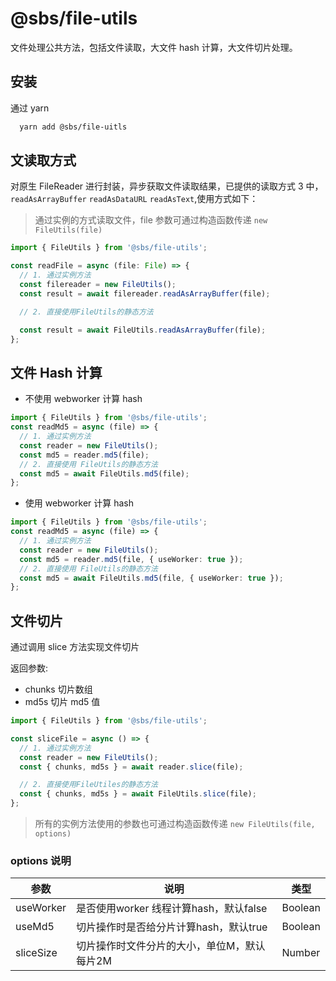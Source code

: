 # @sbs/file-utils

文件处理公共方法，包括文件读取，大文件 hash 计算，大文件切片处理。

## 安装

通过 yarn

```bash
  yarn add @sbs/file-uitls
```

## 文读取方式

对原生 FileReader 进行封装，异步获取文件读取结果，已提供的读取方式 3 中，`readAsArrayBuffer` `readAsDataURL` `readAsText`,使用方式如下：

> 通过实例的方式读取文件，file 参数可通过构造函数传递 `new FileUtils(file)`

```typescript
import { FileUtils } from '@sbs/file-utils';

const readFile = async (file: File) => {
  // 1. 通过实例方法
  const filereader = new FileUtils();
  const result = await filereader.readAsArrayBuffer(file);

  // 2. 直接使用FileUtils的静态方法

  const result = await FileUtils.readAsArrayBuffer(file);
};
```

## 文件 Hash 计算

- 不使用 webworker 计算 hash

```typescript
import { FileUtils } from '@sbs/file-utils';
const readMd5 = async (file) => {
  // 1. 通过实例方法
  const reader = new FileUtils();
  const md5 = reader.md5(file);
  // 2. 直接使用 FileUtils的静态方法
  const md5 = await FileUtils.md5(file);
};
```

- 使用 webworker 计算 hash

```typescript
import { FileUtils } from '@sbs/file-utils';
const readMd5 = async (file) => {
  // 1. 通过实例方法
  const reader = new FileUtils();
  const md5 = reader.md5(file, { useWorker: true });
  // 2. 直接使用 FileUtils的静态方法
  const md5 = await FileUtils.md5(file, { useWorker: true });
};
```

## 文件切片

通过调用 slice 方法实现文件切片

返回参数:

- chunks 切片数组
- md5s 切片 md5 值

```typescript
import { FileUtils } from '@sbs/file-utils';

const sliceFile = async () => {
  // 1. 通过实例方法
  const reader = new FileUtils();
  const { chunks, md5s } = await reader.slice(file);

  // 2. 直接使用FileUtiles的静态方法
  const { chunks, md5s } = await FileUtils.slice(file);
};
```

> 所有的实例方法使用的参数也可通过构造函数传递 `new FileUtils(file, options)`

### options 说明
| 参数      | 说明                                        | 类型    |
| --------- | ------------------------------------------- | ------- |
| useWorker | 是否使用worker 线程计算hash，默认false      | Boolean |
| useMd5    | 切片操作时是否给分片计算hash，默认true      | Boolean |
| sliceSize | 切片操作时文件分片的大小，单位M，默认每片2M | Number  |

